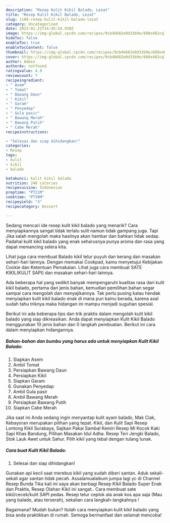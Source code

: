 ```yaml
---
description: "Resep Kulit Kikil Balado, Lezat"
title: "Resep Kulit Kikil Balado, Lezat"
slug: 1189-resep-kulit-kikil-balado-lezat
category: Uncategorized
date: 2023-01-21T14:45:54.930Z
image: https://img-global.cpcdn.com/recipes/9cb4b682e0d33b9e/680x482cq70/kulit-kikil-balado-foto-resep-utama.jpg
hideToc: false
enableToc: true
enableTocContent: false
thumbnail: https://img-global.cpcdn.com/recipes/9cb4b682e0d33b9e/680x482cq70/kulit-kikil-balado-foto-resep-utama.jpg
cover: https://img-global.cpcdn.com/recipes/9cb4b682e0d33b9e/680x482cq70/kulit-kikil-balado-foto-resep-utama.jpg
author: Admin
authorAv: notfound
ratingvalue: 4.9
reviewcount: 7
recipeingredient:
- " Asem"
- " Tomat"
- " Bawang Daun"
- " Kikil"
- " Garam"
- " Penyedap"
- " Gula pasir"
- " Bawang Merah"
- " Bawang Putih"
- " Cabe Merah"
recipeinstructions:

- "Selesai dan siap dihidangkan!"
categories:
- Resep
tags:
- kulit
- kikil
- balado

katakunci: kulit kikil balado 
nutrition: 248 calories
recipecuisine: Indonesian
preptime: "PT21M"
cooktime: "PT39M"
recipeyield: "3"
recipecategory: Dessert

---
```



Sedang mencari ide resep kulit kikil balado yang menarik? Cara menyiapkannya sangat tidak terlalu sulit namun tidak gampang juga. Tapi Jika salah mengolah maka hasilnya akan hambar dan bahkan tidak sedap. Padahal kulit kikil balado yang enak seharusnya punya aroma dan rasa yang dapat memancing selera kita.


Lihat juga cara membuat Balado kikil telur puyuh dan kerang dan masakan sehari-hari lainnya. Dengan memakai Cookpad, kamu menyetujui Kebijakan Cookie dan Ketentuan Pemakaian. Lihat juga cara membuat SATE KIKIL(KULIT SAPI) dan masakan sehari-hari lainnya.

Ada beberapa hal yang sedikit banyak mempengaruhi kualitas rasa dari kulit kikil balado, pertama dari jenis bahan, kemudian pemilihan bahan segar sampai cara mengolah dan menyajikannya. Tak perlu pusing kalau hendak menyiapkan kulit kikil balado enak di mana pun kamu berada, karena asal sudah tahu triknya maka hidangan ini mampu menjadi suguhan spesial.


Berikut ini ada beberapa tips dan trik praktis dalam mengolah kulit kikil balado yang siap dikreasikan. Anda dapat menyiapkan Kulit Kikil Balado menggunakan 10 jenis bahan dan 0 langkah pembuatan. Berikut ini cara dalam menyiapkan hidangannya.

<!--inarticleads1-->

##### Bahan-bahan dan bumbu yang harus ada untuk menyiapkan Kulit Kikil Balado:

1. Siapkan  Asem
1. Ambil  Tomat
1. Persiapkan  Bawang Daun
1. Persiapkan  Kikil
1. Siapkan  Garam
1. Gunakan  Penyedap
1. Ambil  Gula pasir
1. Ambil  Bawang Merah
1. Persiapkan  Bawang Putih
1. Siapkan  Cabe Merah


Jika saat ini Anda sedang ingin menyantap kulit ayam balado, Mak Ciak, Kebayoran merupakan pilihan yang tepat. Kikil, dan Kulit Sapi Resep Lontong Kikil Surabaya, Sajikan Pakai Sambal Kemiri Resep Mi Kocok Kaki Sapi Khas Bandung, Pilihan Masakan Idul Adha. Resep Teri Jengki Balado, Stok Lauk Awet untuk Sahur. Pilih kikil yang tebal dengan tulang lunak. 

<!--inarticleads2-->

##### Cara buat Kulit Kikil Balado:


1. Selesai dan siap dihidangkan!

Gunakan api kecil saat merebus kikil yang sudah diberi santan. Aduk sekali-sekali agar santan tidak pecah. Assalamualaikum jumpa lagi yc di Channel Resep Bunda Tika kali ini saya akan berbagi Resep Kikil Balado Super Enak dan Praktis, Resep Olahan Kikil ini sangat.. Cara membuat sate kikil/cecek/kulit SAPI pedas. Resep telur ceplok ala anak kos apa saja (Mau yang balado, atau terserah), sekalian cara langkah-langkahnya ! 

Bagaimana? Mudah bukan? Itulah cara menyiapkan kulit kikil balado yang bisa anda praktikkan di rumah. Semoga bermanfaat dan selamat mencoba!
